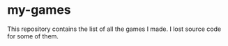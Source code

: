 # my-games
This repository contains the list of all the games I made. I lost source code for some of them.

